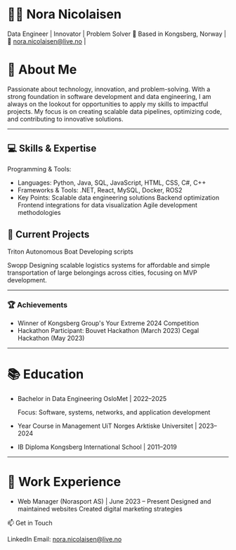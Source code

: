 # 👩‍💻 Nora Nicolaisen

Data Engineer | Innovator | Problem Solver
📍 Based in Kongsberg, Norway | 📧 nora.nicolaisen@live.no | 

# 🎯 About Me

Passionate about technology, innovation, and problem-solving. With a strong foundation in software development and data engineering, I am always on the lookout for opportunities to apply my skills to impactful projects. My focus is on creating scalable data pipelines, optimizing code, and contributing to innovative solutions.

---

## 💻 Skills & Expertise

Programming & Tools:
- Languages: Python, Java, SQL, JavaScript, HTML, CSS, C#, C++
- Frameworks & Tools: .NET, React, MySQL, Docker, ROS2
- Key Points:
Scalable data engineering solutions
Backend optimization
Frontend integrations for data visualization
Agile development methodologies

## 🚀 Current Projects

Triton Autonomous Boat
Developing scripts

Swopp
Designing scalable logistics systems for affordable and simple transportation of large belongings across cities, focusing on MVP development.

---

### 🏆 Achievements

- Winner of Kongsberg Group's Your Extreme 2024 Competition
- Hackathon Participant:
    Bouvet Hackathon (March 2023)
    Cegal Hackathon (May 2023)

---

# 📚 Education

- Bachelor in Data Engineering
OsloMet | 2022–2025

  Focus: Software, systems, networks, and application development

- Year Course in Management
UiT Norges Arktiske Universitet | 2023–2024

- IB Diploma
Kongsberg International School | 2011–2019

---

# 💼 Work Experience

- Web Manager (Norasport AS) | June 2023 – Present
Designed and maintained websites
Created digital marketing strategies

📫 Get in Touch

LinkedIn
Email: nora.nicolaisen@live.no
